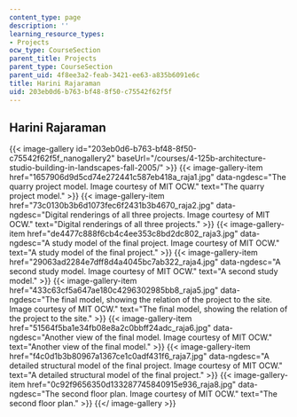 ```yaml
---
content_type: page
description: ''
learning_resource_types:
- Projects
ocw_type: CourseSection
parent_title: Projects
parent_type: CourseSection
parent_uid: 4f8ee3a2-feab-3421-ee63-a835b6091e6c
title: Harini Rajaraman
uid: 203eb0d6-b763-bf48-8f50-c75542f62f5f
---
```


Harini Rajaraman
----------------
{{< image-gallery id="203eb0d6-b763-bf48-8f50-c75542f62f5f_nanogallery2" baseUrl="/courses/4-125b-architecture-studio-building-in-landscapes-fall-2005/" >}}
{{< image-gallery-item href="1657906d9d5cd74e272441c587eb418a_raja1.jpg" data-ngdesc="The quarry project model. Image courtesy of MIT OCW." text="The quarry project model." >}}
{{< image-gallery-item href="73c0130b3b6d1073fec6f2431b3b4670_raja2.jpg" data-ngdesc="Digital renderings of all three projects. Image courtesy of MIT OCW." text="Digital renderings of all three projects." >}}
{{< image-gallery-item href="de4477c888f6cb4c4ee353c8bd2dc802_raja3.jpg" data-ngdesc="A study model of the final project. Image courtesy of MIT OCW." text="A study model of the final project." >}}
{{< image-gallery-item href="29063ad2284e7dff8d4a4045bc7ab322_raja4.jpg" data-ngdesc="A second study model. Image courtesy of MIT OCW." text="A second study model." >}}
{{< image-gallery-item href="433c63cf5a647ae180c4296302985bb8_raja5.jpg" data-ngdesc="The final model, showing the relation of the project to the site. Image courtesy of MIT OCW." text="The final model, showing the relation of the project to the site." >}}
{{< image-gallery-item href="51564f5ba1e34fb08e8a2c0bbff24adc_raja6.jpg" data-ngdesc="Another view of the final model. Image courtesy of MIT OCW." text="Another view of the final model." >}}
{{< image-gallery-item href="f4c0d1b3b80967a1367ce1c0adf431f6_raja7.jpg" data-ngdesc="A detailed structural model of the final project. Image courtesy of MIT OCW." text="A detailed structural model of the final project." >}}
{{< image-gallery-item href="0c92f9656350d133287745840915e936_raja8.jpg" data-ngdesc="The second floor plan. Image courtesy of MIT OCW." text="The second floor plan." >}}
{{</ image-gallery >}}